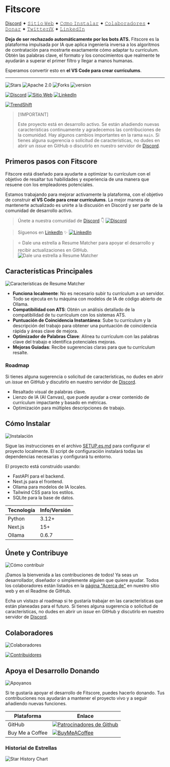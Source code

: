 # Fitscore

[Discord](https://dsc.gg/resume-matcher) ✦ [𝚂𝚒𝚝𝚒𝚘 𝚆𝚎𝚋](https://resumematcher.fyi) ✦ [𝙲𝚘́𝚖𝚘 𝙸𝚗𝚜𝚝𝚊𝚕𝚊𝚛](#cómo-instalar) ✦ [𝙲𝚘𝚕𝚊𝚋𝚘𝚛𝚊𝚍𝚘𝚛𝚎𝚜](#colaboradores) ✦ [𝙳𝚘𝚗𝚊𝚛](#apoya-el-desarrollo-donando) ✦ [𝚃𝚠𝚒𝚝𝚝𝚎𝚛/𝚇](https://twitter.com/_srbhr_) ✦ [𝙻𝚒𝚗𝚔𝚎𝚍𝙸𝚗](https://www.linkedin.com/company/resume-matcher/)

**Deja de ser rechazado automáticamente por los bots ATS.** Fitscore es la plataforma impulsada por IA que aplica ingeniería inversa a los algoritmos de contratación para mostrarte exactamente cómo adaptar tu currículum. Obtén las palabras clave, el formato y los conocimientos que realmente te ayudarán a superar el primer filtro y llegar a manos humanas.

Esperamos convertir esto en **el VS Code para crear currículums**.

</div>

---

![Stars](https://img.shields.io/github/stars/srbhr/Resume-Matcher?labelColor=black&style=for-the-badge&color=c20a71)
![Apache 2.0](https://img.shields.io/github/license/srbhr/Resume-Matcher?labelColor=black&style=for-the-badge&color=c20a71) ![Forks](https://img.shields.io/github/forks/srbhr/Resume-Matcher?labelColor=black&style=for-the-badge&color=c20a71) ![version](https://img.shields.io/badge/Version-0.1%20Veridis%20Quo-FFF?labelColor=black&logo=LinkedIn&style=for-the-badge&color=c20a71)

[![Discord](https://img.shields.io/discord/1122069176962531400?labelColor=black&logo=discord&logoColor=c20a71&style=for-the-badge&color=c20a71)](https://dsc.gg/resume-matcher) [![Sitio Web](https://img.shields.io/badge/website-Resume%20Matcher-FFF?labelColor=black&style=for-the-badge&color=c20a71)](https://resumematcher.fyi) [![LinkedIn](https://img.shields.io/badge/LinkedIn-Resume%20Matcher-FFF?labelColor=black&logo=LinkedIn&style=for-the-badge&color=c20a71)](https://www.linkedin.com/company/resume-matcher/)

[![TrendShift](https://trendshift.io/api/badge/repositories/565)](https://trendshift.io/repositories/565)

</div>

> \[!IMPORTANT]
>
> Este proyecto está en desarrollo activo. Se están añadiendo nuevas características continuamente y agradecemos las contribuciones de la comunidad. Hay algunos cambios importantes en la rama `main`. Si tienes alguna sugerencia o solicitud de características, no dudes en abrir un *issue* en GitHub o discutirlo en nuestro servidor de [Discord](https://dsc.gg/resume-matcher).

## Primeros pasos con Fitscore

Fitscore está diseñado para ayudarte a optimizar tu currículum con el objetivo de resaltar tus habilidades y experiencia de una manera que resuene con los empleadores potenciales.

Estamos trabajando para mejorar activamente la plataforma, con el objetivo de construir **el VS Code para crear currículums**. La mejor manera de mantenerte actualizado es unirte a la discusión en Discord y ser parte de la comunidad de desarrollo activo.

> Únete a nuestra comunidad de [Discord](https://dsc.gg/resume-matcher) 👇
[![Discord](assets/resume_matcher_discord.png)](https://dsc.gg/resume-matcher)

> Síguenos en [LinkedIn](https://www.linkedin.com/company/resume-matcher/) ✨
[![LinkedIn](assets/resume_matcher_linkedin.png)](https://www.linkedin.com/company/resume-matcher/)

> ⭐ Dale una estrella a Resume Matcher para apoyar el desarrollo y recibir actualizaciones en GitHub.
![Dale una estrella a Resume Matcher](assets/star_resume_matcher.png)

## Características Principales

![Características de Resume Matcher](assets/resume_matcher_features.png)

- **Funciona localmente**: No es necesario subir tu currículum a un servidor. Todo se ejecuta en tu máquina con modelos de IA de código abierto de Ollama.
- **Compatibilidad con ATS**: Obtén un análisis detallado de la compatibilidad de tu currículum con los sistemas ATS.
- **Puntuación de Coincidencia Instantánea**: Sube tu currículum y la descripción del trabajo para obtener una puntuación de coincidencia rápida y áreas clave de mejora.
- **Optimizador de Palabras Clave**: Alinea tu currículum con las palabras clave del trabajo e identifica potenciales mejoras.
- **Mejoras Guiadas**: Recibe sugerencias claras para que tu currículum resalte.

### Roadmap

Si tienes alguna sugerencia o solicitud de características, no dudes en abrir un *issue* en GitHub y discutirlo en nuestro servidor de [Discord](https://dsc.gg/resume-matcher).

- Resaltado visual de palabras clave.
- Lienzo de IA (AI Canvas), que puede ayudar a crear contenido de currículum impactante y basado en métricas.
- Optimización para múltiples descripciones de trabajo.

## Cómo Instalar

![Instalación](assets/how_to_install_resumematcher.png)

Sigue las instrucciones en el archivo [SETUP.es.md](SETUP.es.md) para configurar el proyecto localmente. El script de configuración instalará todas las dependencias necesarias y configurará tu entorno.

El proyecto está construido usando:

- FastAPI para el backend.
- Next.js para el frontend.
- Ollama para modelos de IA locales.
- Tailwind CSS para los estilos.
- SQLite para la base de datos.

| Tecnología   | Info/Versión                                  |
|--------------|-----------------------------------------------|
| Python       | 3.12+                                         |
| Next.js      | 15+                                           |
| Ollama       | 0.6.7                                         |

## Únete y Contribuye

![Cómo contribuir](assets/how_to_contribute.png)

¡Damos la bienvenida a las contribuciones de todos! Ya seas un desarrollador, diseñador o simplemente alguien que quiere ayudar. Todos los colaboradores están listados en la [página "Acerca de"](https://resumematcher.fyi/about) en nuestro sitio web y en el Readme de GitHub.

Echa un vistazo al roadmap si te gustaría trabajar en las características que están planeadas para el futuro. Si tienes alguna sugerencia o solicitud de características, no dudes en abrir un *issue* en GitHub y discutirlo en nuestro servidor de [Discord](https://dsc.gg/resume-matcher).

## Colaboradores

![Colaboradores](assets/contributors.png)

[![Contribuidores](https://contrib.rocks/image?repo=srbhr/Resume-Matcher)](https://github.com/srbhr/Resume-Matcher/graphs/contributors)

## Apoya el Desarrollo Donando

![Apoyanos](assets/supporting_resume_matcher.png)

Si te gustaría apoyar el desarrollo de Fitscore, puedes hacerlo donando. Tus contribuciones nos ayudarán a mantener el proyecto vivo y a seguir añadiendo nuevas funciones.

| Plataforma  | Enlace                                   |
|-----------|----------------------------------------|
| GitHub    | [![Patrocinadores de Github](https://img.shields.io/github/sponsors/srbhr?style=for-the-badge&color=c20a71&labelColor=black&logo=github)](https://github.com/sponsors/srbhr) |
| Buy Me a Coffee | [![BuyMeACoffee](https://img.shields.io/badge/Buy%20Me%20a%20Coffee-ffdd00?style=for-the-badge&logo=buy-me-a-coffee&color=c20a72&logoColor=white)](https://www.buymeacoffee.com/srbhr) |

### Historial de Estrellas

![Star History Chart](https://api.star-history.com/svg?repos=srbhr/resume-matcher&type=Date)

